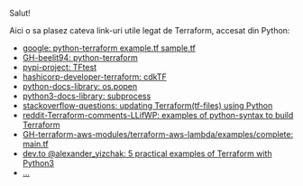 Salut!

Aici o sa plasez cateva link-uri utile legat de Terraform, accesat din Python:

 - [google: python-terraform example.tf sample.tf](https://www.google.com/search?q=python-terraform+example.tf+sample.tf&rlz=1C1CHBF_enRO1132RO1132&oq=python-terraform+example.tf+sample.tf&gs_lcrp=EgZjaHJvbWUyBggAEEUYOTIHCAEQIRigATIHCAIQIRigAdIBCjIwOTQ5ajBqMTWoAgiwAgHxBfvlVeYsegQY&sourceid=chrome&ie=UTF-8)
 - [GH-beelit94: python-terraform](https://github.com/beelit94/python-terraform)
 - [pypi-project: TFtest](https://pypi.org/project/tftest/)
 - [hashicorp-developer-terraform: cdkTF](https://developer.hashicorp.com/terraform/cdktf)
 - [python-docs-library: os.popen](https://docs.python.org/3/library/os.html#os.popen)
 - [python3-docs-library: subprocess](https://docs.python.org/3/library/subprocess.html)
 - [stackoverflow-questions: updating Terraform(tf-files) using Python](https://stackoverflow.com/questions/60231442/updating-terraform-tf-files-using-python)
 - [reddit-Terraform-comments-LLifWP: examples of python-syntax to build Terraform](https://www.reddit.com/r/Terraform/comments/llifwp/examples_of_python_syntax_to_build_terraform/)
 - [GH-terraform-aws-modules/terraform-aws-lambda/examples/complete: main.tf](https://github.com/terraform-aws-modules/terraform-aws-lambda/blob/master/examples/complete/main.tf)
 - [dev.to @alexander_yizchak: 5 practical examples of Terraform with Python3](https://dev.to/alexander_yizchak/5-practical-examples-of-terraform-with-python-3hbn)
 - [...](https://www.reddit.com/r/Terraform/comments/yeyvrv/run_tf_scripts_using_python/?tl=ro)
